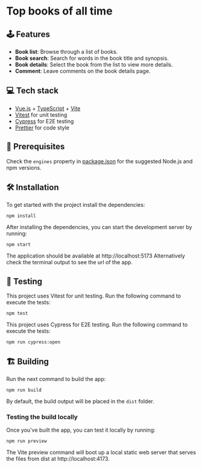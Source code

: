 # Top books of all time

## :joystick: Features

- **Book list**: Browse through a list of books.
- **Book search**: Search for words in the book title and synopsis.
- **Book details**: Select the book from the list to view more details.
- **Comment**: Leave comments on the book details page.

## :computer: Tech stack

- [Vue.js](https://vuejs.org/) + [TypeScript](https://www.typescriptlang.org/) + [Vite](https://vitejs.dev/)
- [Vitest](https://vitest.dev/) for unit testing
- [Cypress](https://www.cypress.io/) for E2E testing
- [Prettier](https://prettier.io/) for code style

## :page_facing_up: Prerequisites

Check the `engines` property in [package.json](package.json) for the suggested Node.js and npm versions.

## :hammer_and_wrench: Installation

To get started with the project install the dependencies:

```
npm install
```

After installing the dependencies, you can start the development server by running:

```
npm start
```

The application should be available at http://localhost:5173
Alternatively check the terminal output to see the url of the app.

## :hammer: Testing

This project uses Vitest for unit testing. Run the following command to execute the tests:

```
npm test
```

This project uses Cypress for E2E testing. Run the following command to execute the tests:

```
npm run cypress:open
```

## :building_construction: Building

Run the next command to build the app:

```
npm run build
```

By default, the build output will be placed in the `dist` folder.

### Testing the build locally

Once you've built the app, you can test it locally by running:

```
npm run preview
```

The Vite preview command will boot up a local static web server that serves the files from dist at http://localhost:4173.
